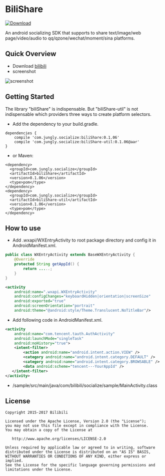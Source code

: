 # BiliShare
[ ![Download](https://api.bintray.com/packages/jungerr/maven/biliShare/images/download.svg)](https://bintray.com/jungerr/maven/biliShare/_latestVersion)

An android socializing SDK that supports to share text/image/web page/video/audio to qq/qzone/wechat/moment/sina platforms.

## Quick Overview
 - Download [bilibili][1]
 - screenshot 
 
 ![screenshot][2]
 
## Getting Started
The library "biliShare" is indispensable. But "biliShare-util" is not indispensable which  providers three ways to create platform selectors.
 - Add the dependency to your build.gradle.
```
dependencies {
    compile 'com.jungly.socialize:biliShare:0.1.06'
    compile 'com.jungly.socialize:biliShare-util:0.1.06@aar'
}
```

 - or Maven:
```
<dependency>
  <groupId>com.jungly.socialize</groupId>
  <artifactId>biliShare</artifactId>
  <version>0.1.06</version>
  <type>pom</type>
</dependency>
<dependency>
  <groupId>com.jungly.socialize</groupId>
  <artifactId>biliShare-util</artifactId>
  <version>0.1.06</version>
  <type>pom</type>
</dependency>
```

## How to use
  - Add .wxapi/WXEntryActivity to root package directory and config it in AndroidManifest.xml.
```java
public class WXEntryActivity extends BaseWXEntryActivity {
    @Override
    protected String getAppId() {
        return .....;
    }
}
```
```xml
<activity
    android:name=".wxapi.WXEntryActivity"
    android:configChanges="keyboardHidden|orientation|screenSize"
    android:exported="true"
    android:screenOrientation="portrait"
    android:theme="@android:style/Theme.Translucent.NoTitleBar"/>
```
- Add following code in AndroidManifest.xml.
```xml
<activity
    android:name="com.tencent.tauth.AuthActivity"
    android:launchMode="singleTask"
    android:noHistory="true">
    <intent-filter>
        <action android:name="android.intent.action.VIEW" />
        <category android:name="android.intent.category.DEFAULT" />
        <category android:name="android.intent.category.BROWSABLE" />
        <data android:scheme="tencent---YourAppId" />
   </intent-filter>
</activity>
```
 - /sample/src/main/java/com/bilibili/socialize/sample/MainActivity.class

License
---

    Copyright 2015-2017 Bilibili

    Licensed under the Apache License, Version 2.0 (the "License");
    you may not use this file except in compliance with the License.
    You may obtain a copy of the License at

       http://www.apache.org/licenses/LICENSE-2.0

    Unless required by applicable law or agreed to in writing, software
    distributed under the License is distributed on an "AS IS" BASIS,
    WITHOUT WARRANTIES OR CONDITIONS OF ANY KIND, either express or implied.
    See the License for the specific language governing permissions and
    limitations under the License.


  [1]: http://wsdownload.hdslb.net/app/BiliPlayer3.apk
  [2]: http://7qnau5.com1.z0.glb.clouddn.com/Screenshot_2016-04-26-00-13-35.png?imageView2/1/w/360/h/640

